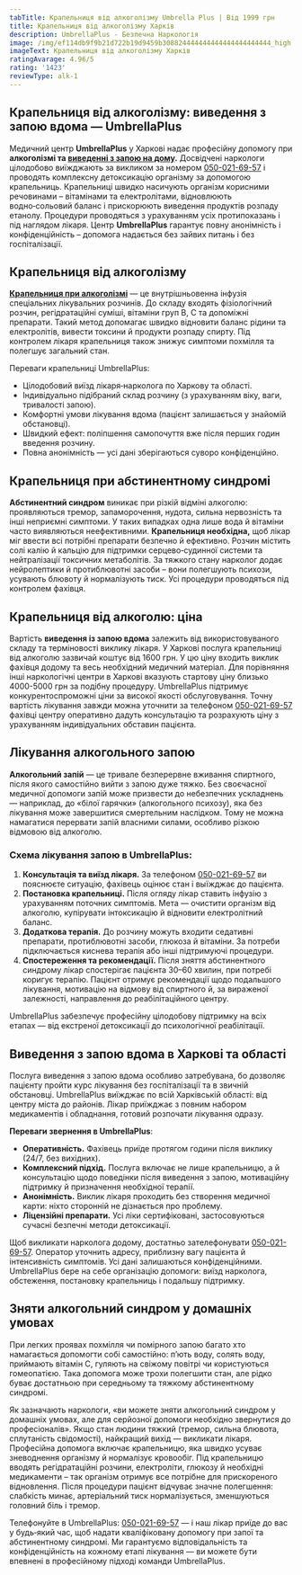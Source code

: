 ```yaml
---
tabTitle: Крапельниця від алкоголізму Umbrella Plus | Від 1999 грн
title: Крапельниця від алкоголізму Харків
description: UmbrellaPlus - Безпечна Наркологія
image: /img/ef114db9f9b21d722b19d9459b308824444444444444444444444_high.jpg
imageText: Крапельниця від алкоголізму Харків
ratingAvarage: 4.96/5
rating: '1423'
reviewType: alk-1
---
```


## Крапельниця від алкоголізму: виведення з запою вдома — UmbrellaPlus

Медичний центр **UmbrellaPlus** у Харкові надає професійну допомогу при **алкоголізмі та [виведенні з запою на дому](https://umbrella-plus.com.ua/kharkiv/vivod-iz-zapoia-na-domy-kharkiv/).** Досвідчені наркологи цілодобово виїжджають за викликом за номером [050-021-69-57](tel:0500216957) і проводять комплексну детоксикацію організму за допомогою крапельниць. Крапельниці швидко насичують організм корисними речовинами – вітамінами та електролітами, відновлюють водно‑сольовий баланс і прискорюють виведення продуктів розпаду етанолу. Процедури проводяться з урахуванням усіх протипоказань і під наглядом лікаря. Центр **UmbrellaPlus** гарантує повну анонімність і конфіденційність – допомога надається без зайвих питань і без госпіталізації.

## Крапельниця від алкоголізму

**[Крапельниця при алкоголізмі](https://umbrella-plus.com.ua/kharkiv/kapelnica_ot_alkogola_kharkiv/)** — це внутрішньовенна інфузія спеціальних лікувальних розчинів. До складу входять фізіологічний розчин, регідратаційні суміші, вітаміни груп B, C та допоміжні препарати. Такий метод допомагає швидко відновити баланс рідини та електролітів, вивести токсини й продукти розпаду спирту. Під контролем лікаря крапельниця також знижує симптоми похмілля та полегшує загальний стан.

Переваги крапельниці UmbrellaPlus:

* Цілодобовий виїзд лікаря‑нарколога по Харкову та області.
* Індивідуально підібраний склад розчину (з урахуванням віку, ваги, тривалості запою).
* Комфортні умови лікування вдома (пацієнт залишається у знайомій обстановці).
* Швидкий ефект: поліпшення самопочуття вже після перших годин введення розчину.
* Повна анонімність — усі дані зберігаються суворо конфіденційно.

## Крапельниця при абстинентному синдромі

**Абстинентний синдром** виникає при різкій відміні алкоголю: проявляються тремор, запаморочення, нудота, сильна нервозність та інші неприємні симптоми. У таких випадках одна лише вода й вітаміни часто виявляються неефективними. **Крапельниця необхідна,** щоб лікар міг ввести всі потрібні препарати безпечно й ефективно. Розчин містить солі калію й кальцію для підтримки серцево‑судинної системи та нейтралізації токсичних метаболітів. За тяжкого стану нарколог додає нейролептики й протиблювотні засоби – вони полегшують психози, усувають блювоту й нормалізують тиск. Усі процедури проводяться під контролем фахівця.

## Крапельниця від алкоголю: ціна

Вартість **виведення із запою вдома** залежить від використовуваного складу та терміновості виклику лікаря. У Харкові послуга крапельниці від алкоголю зазвичай коштує від 1600 грн. У цю ціну входить виклик фахівця додому та весь необхідний медичний матеріал. Для порівняння інші наркологічні центри в Харкові вказують стартову ціну близько 4000-5000 грн за подібну процедуру. UmbrellaPlus підтримує конкурентоспроможні ціни за високої якості обслуговування. Точну вартість лікування завжди можна уточнити за телефоном [050-021-69-57](tel:0500216957) фахівці центру оперативно дадуть консультацію та розрахують ціну з урахуванням індивідуальних обставин пацієнта. 

## Лікування алкогольного запою

**Алкогольний запій** — це тривале безперервне вживання спиртного, після якого самостійно вийти з запою дуже тяжко. Без своєчасної медичної допомоги запій може призвести до небезпечних ускладнень — наприклад, до «білої гарячки» (алкогольного психозу), яка без лікування може завершитися смертельним наслідком. Тому не можна намагатися перервати запій власними силами, особливо різкою відмовою від алкоголю.

### Схема лікування запою в UmbrellaPlus:

1. **Консультація та виїзд лікаря.** За телефоном [050-021-69-57](tel:0500216957) ви пояснюєте ситуацію, фахівець оцінює стан і выїжджає до пацієнта.
2. **Постановка крапельниці.** Після огляду лікар ставить інфузію з урахуванням поточних симптомів. Мета — очистити організм від алкоголю, купірувати інтоксикацію й відновити електролітний баланс.
3. **Додаткова терапія.** До розчину можуть входити седативні препарати, протиблювотні засоби, глюкоза й вітаміни. За потреби підключається киснева терапія або інші підтримуючі процедури.
4. **Спостереження та рекомендації.** Після зняття абстинентного синдрому лікар спостерігає пацієнта 30–60 хвилин, при потребі коригує терапію. Пацієнт отримує рекомендації щодо подальшого лікування, мотивацію на відмову від спиртного й, за вираженої залежності, направлення до реабілітаційного центру.

UmbrellaPlus забезпечує професійну цілодобову підтримку на всіх етапах — від екстреної детоксикації до психологічної реабілітації.

## Виведення з запою вдома в Харкові та області

Послуга виведення з запою вдома особливо затребувана, бо дозволяє пацієнту пройти курс лікування без госпіталізації та в звичній обстановці. UmbrellaPlus виїжджає по всій Харківській області: від центру міста до районів. Лікар приїжджає з повним набором медикаментів і обладнання, готовий розпочати лікування одразу.

**Переваги звернення в UmbrellaPlus**:

* **Оперативність.** Фахівець приїде протягом години після виклику (24/7, без вихідних).
* **Комплексний підхід.** Послуга включає не лише крапельницю, а й консультацію щодо поведінки після виведення з запою, мотиваційну підтримку й призначення необхідної терапії.
* **Анонімність.** Виклик лікаря проходить без створення медичної карти: ніхто сторонній не дізнається про проблему.
* **Ліцензійні препарати.** Усі ліки сертифіковані, застосовуються сучасні безпечні методи детоксикації.

Щоб викликати нарколога додому, достатньо зателефонувати [050-021-69-57](tel:0500216957). Оператор уточнить адресу, приблизну вагу пацієнта й інтенсивність симптомів. Усі дані залишаються конфіденційними. UmbrellaPlus бере на себе організацію допомоги: виїзд нарколога, обстеження, постановку крапельниць і подальшу підтримку.

## Зняти алкогольний синдром у домашніх умовах

При легких проявах похмілля чи помірного запою багато хто намагається допомогти собі самостійно: п’ють воду, солять воду, приймають вітамін C, гуляють на свіжому повітрі чи користуються гомеопатією. Така допомога може трохи полегшити стан, але рідко буває достатньою при середньому та тяжкому абстинентному синдромі.

Як зазначають наркологи, «ви можете зняти алкогольний синдром у домашніх умовах, але для серйозної допомоги необхідно звернутися до професіоналів». Якщо стан людини тяжкий (тремор, сильна блювота, сплутаність свідомості), найкращий вихід — викликати лікаря. Професійна допомога включає крапельницю, яка швидко усуває зневоднення організму й нормалізує кровообіг. Під крапельницю вводять регідратаційні розчини, електроліти, глюкозу й необхідні медикаменти – так організм отримує все потрібне для прискореного відновлення. Після процедури пацієнт відчуває значне полегшення: слабкість минає, артеріальний тиск нормалізується, зменшуються головний біль і тремор.

Телефонуйте в UmbrellaPlus: [050-021-69-57](tel:0500216957) — і наш лікар приїде до вас у будь‑який час, щоб надати кваліфіковану допомогу при запої та абстинентному синдромі. Ми гарантуємо відповідальність та конфіденційність на кожному етапі лікування — ви можете бути впевнені в професійному підході команди UmbrellaPlus.
